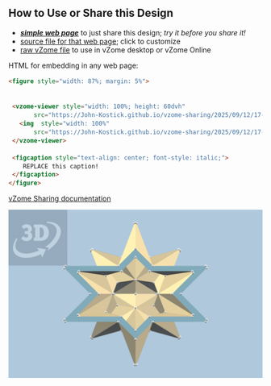
## How to Use or Share this Design

 - [***simple web page***](<https://John-Kostick.github.io/vzome-sharing/2025/09/12/17-26-59-20-point-star/>) to just share this design; *try it before you share it!*
 - [source file for that web page](<https://github.com/John-Kostick/vzome-sharing/edit/main/2025/09/12/17-26-59-20-point-star/index.md>); click to customize
 - [raw vZome file](<https://raw.githubusercontent.com/John-Kostick/vzome-sharing/main/2025/09/12/17-26-59-20-point-star/20-point-star.vZome>) to use in vZome desktop or vZome Online
 
 HTML for embedding in any web page:
 ```html
<figure style="width: 87%; margin: 5%">
  
  
  <vzome-viewer style="width: 100%; height: 60dvh" 
        src="https://John-Kostick.github.io/vzome-sharing/2025/09/12/17-26-59-20-point-star/20-point-star.vZome" >
    <img  style="width: 100%"
        src="https://John-Kostick.github.io/vzome-sharing/2025/09/12/17-26-59-20-point-star/20-point-star.png" >
  </vzome-viewer>

  <figcaption style="text-align: center; font-style: italic;">
     REPLACE this caption!
  </figcaption>
</figure>

 ```

[vZome Sharing documentation](https://vzome.github.io/vzome/sharing.html#how-it-works)

![Image](<20-point-star.png>)

